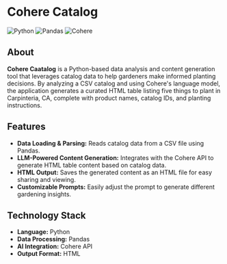 # Cohere Catalog

![Python](https://img.shields.io/badge/Python-3776AB?logo=python&logoColor=white&style=for-the-badge)
![Pandas](https://img.shields.io/badge/Pandas-150458?logo=pandas&logoColor=white&style=for-the-badge)
![Cohere](https://img.shields.io/badge/Cohere-FF5C5C?logo=cohere&logoColor=white&style=for-the-badge)

## About

**Cohere Caatalog** is a Python-based data analysis and content generation tool that leverages catalog data to help gardeners make informed planting decisions. By analyzing a CSV catalog and using Cohere's language model, the application generates a curated HTML table listing five things to plant in Carpinteria, CA, complete with product names, catalog IDs, and planting instructions.

## Features

- **Data Loading & Parsing:** Reads catalog data from a CSV file using Pandas.  
- **LLM-Powered Content Generation:** Integrates with the Cohere API to generate HTML table content based on catalog data.  
- **HTML Output:** Saves the generated content as an HTML file for easy sharing and viewing.  
- **Customizable Prompts:** Easily adjust the prompt to generate different gardening insights.

## Technology Stack

- **Language:** Python  
- **Data Processing:** Pandas  
- **AI Integration:** Cohere API  
- **Output Format:** HTML

